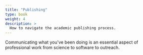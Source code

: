```yaml
---
title: "Publishing"
type: book
weight: 4
description: >
  How to navigate the academic publishing process.
---
```


Communicating what you've been doing is an essential aspect of professional work from science to software to outreach.
